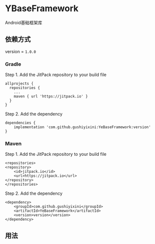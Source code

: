# YBaseFramework
Android基础框架库

## 依赖方式

version = `1.0.0`

### Gradle
Step 1. Add the JitPack repository to your build file
```
allprojects {
  repositories {
    ...
    maven { url 'https://jitpack.io' }
  }
}
```
Step 2. Add the dependency
```
dependencies {
    implementation 'com.github.gushiyixini:YeBaseFramework:version'
}
```

### Maven
Step 1. Add the JitPack repository to your build file
```
<repositories>
<repository>
    <id>jitpack.io</id>
    <url>https://jitpack.io</url>
</repository>
</repositories>
```
Step 2. Add the dependency
```
<dependency>
    <groupId>com.github.gushiyixini</groupId>
    <artifactId>YeBaseFramework</artifactId>
    <version>version</version>
</dependency>
```

## 用法

  
  
